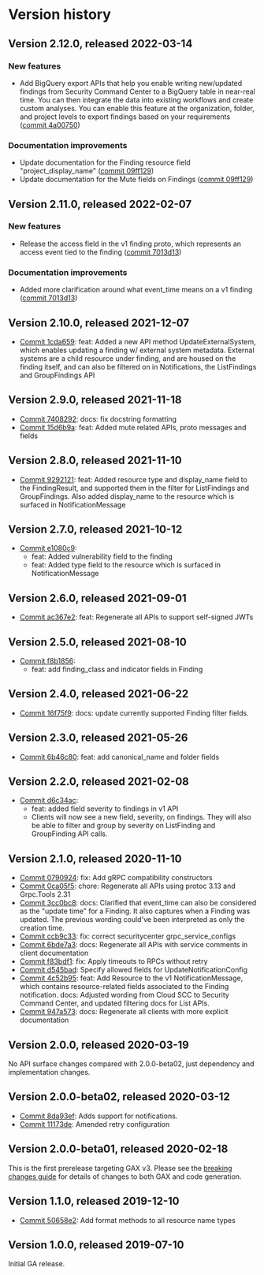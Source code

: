 # Version history

## Version 2.12.0, released 2022-03-14

### New features

- Add BigQuery export APIs that help you enable writing new/updated findings from  Security Command Center to a BigQuery table in near-real time. You can then integrate the data into existing workflows and create custom analyses. You can enable this feature at the organization, folder, and project levels to export findings based on your requirements ([commit 4a00750](https://github.com/googleapis/google-cloud-dotnet/commit/4a0075066682f949bf00a3f72a299cbe8a6f8cce))

### Documentation improvements

- Update documentation for the Finding resource field "project_display_name" ([commit 09ff129](https://github.com/googleapis/google-cloud-dotnet/commit/09ff12926fd330d48048fbdaa58a08a3099f8da3))
- Update documentation for the Mute fields on Findings ([commit 09ff129](https://github.com/googleapis/google-cloud-dotnet/commit/09ff12926fd330d48048fbdaa58a08a3099f8da3))

## Version 2.11.0, released 2022-02-07

### New features

- Release the access field in the v1 finding proto, which represents an access event tied to the finding ([commit 7013d13](https://github.com/googleapis/google-cloud-dotnet/commit/7013d136ade920bdd69f1ad05213441ca2bc3810))

### Documentation improvements

- Added more clarification around what event_time means on a v1 finding ([commit 7013d13](https://github.com/googleapis/google-cloud-dotnet/commit/7013d136ade920bdd69f1ad05213441ca2bc3810))

## Version 2.10.0, released 2021-12-07

- [Commit 1cda659](https://github.com/googleapis/google-cloud-dotnet/commit/1cda659): feat: Added a new API method UpdateExternalSystem, which enables updating a finding w/ external system metadata. External systems are a child resource under finding, and are housed on the finding itself, and can also be filtered on in Notifications, the ListFindings and GroupFindings API

## Version 2.9.0, released 2021-11-18

- [Commit 7408292](https://github.com/googleapis/google-cloud-dotnet/commit/7408292): docs: fix docstring formatting
- [Commit 15d6b9a](https://github.com/googleapis/google-cloud-dotnet/commit/15d6b9a): feat: Added mute related APIs, proto messages and fields

## Version 2.8.0, released 2021-11-10

- [Commit 9292121](https://github.com/googleapis/google-cloud-dotnet/commit/9292121): feat: Added resource type and display_name field to the FindingResult, and supported them in the filter for ListFindings and GroupFindings. Also added display_name to the resource which is surfaced in NotificationMessage

## Version 2.7.0, released 2021-10-12

- [Commit e1080c9](https://github.com/googleapis/google-cloud-dotnet/commit/e1080c9):
  - feat: Added vulnerability field to the finding
  - feat: Added type field to the resource which is surfaced in NotificationMessage

## Version 2.6.0, released 2021-09-01

- [Commit ac367e2](https://github.com/googleapis/google-cloud-dotnet/commit/ac367e2): feat: Regenerate all APIs to support self-signed JWTs

## Version 2.5.0, released 2021-08-10

- [Commit f8b1856](https://github.com/googleapis/google-cloud-dotnet/commit/f8b1856):
  - feat: add finding_class and indicator fields in Finding

## Version 2.4.0, released 2021-06-22

- [Commit 16f75f9](https://github.com/googleapis/google-cloud-dotnet/commit/16f75f9): docs: update currently supported Finding filter fields.

## Version 2.3.0, released 2021-05-26

- [Commit 6b46c80](https://github.com/googleapis/google-cloud-dotnet/commit/6b46c80): feat: add canonical_name and folder fields

## Version 2.2.0, released 2021-02-08

- [Commit d6c34ac](https://github.com/googleapis/google-cloud-dotnet/commit/d6c34ac):
  - feat: added field severity to findings in v1 API
  - Clients will now see a new field, severity, on findings. They will also be able to filter and group by severity on ListFinding and GroupFinding API calls.

## Version 2.1.0, released 2020-11-10

- [Commit 0790924](https://github.com/googleapis/google-cloud-dotnet/commit/0790924): fix: Add gRPC compatibility constructors
- [Commit 0ca05f5](https://github.com/googleapis/google-cloud-dotnet/commit/0ca05f5): chore: Regenerate all APIs using protoc 3.13 and Grpc.Tools 2.31
- [Commit 3cc0bc8](https://github.com/googleapis/google-cloud-dotnet/commit/3cc0bc8): docs: Clarified that event_time can also be considered as the "update time" for a Finding. It also captures when a Finding was updated. The previous wording could've been interpreted as only the creation time.
- [Commit ccb9c33](https://github.com/googleapis/google-cloud-dotnet/commit/ccb9c33): fix: correct securitycenter grpc_service_configs
- [Commit 6bde7a3](https://github.com/googleapis/google-cloud-dotnet/commit/6bde7a3): docs: Regenerate all APIs with service comments in client documentation
- [Commit f83bdf1](https://github.com/googleapis/google-cloud-dotnet/commit/f83bdf1): fix: Apply timeouts to RPCs without retry
- [Commit d545bad](https://github.com/googleapis/google-cloud-dotnet/commit/d545bad): Specify allowed fields for UpdateNotificationConfig
- [Commit 4c52b95](https://github.com/googleapis/google-cloud-dotnet/commit/4c52b95): feat: Add Resource to the v1 NotificationMessage, which contains resource-related fields associated to the Finding notification. docs: Adjusted wording from Cloud SCC to Security Command Center, and updated filtering docs for List APIs.
- [Commit 947a573](https://github.com/googleapis/google-cloud-dotnet/commit/947a573): docs: Regenerate all clients with more explicit documentation

## Version 2.0.0, released 2020-03-19

No API surface changes compared with 2.0.0-beta02, just dependency
and implementation changes.

## Version 2.0.0-beta02, released 2020-03-12

- [Commit 8da93ef](https://github.com/googleapis/google-cloud-dotnet/commit/8da93ef): Adds support for notifications.
- [Commit 11173de](https://github.com/googleapis/google-cloud-dotnet/commit/11173de): Amended retry configuration

## Version 2.0.0-beta01, released 2020-02-18

This is the first prerelease targeting GAX v3. Please see the [breaking changes
guide](https://cloud.google.com/dotnet/docs/reference/help/breaking-gax2)
for details of changes to both GAX and code generation.

## Version 1.1.0, released 2019-12-10

- [Commit 50658e2](https://github.com/googleapis/google-cloud-dotnet/commit/50658e2): Add format methods to all resource name types

## Version 1.0.0, released 2019-07-10

Initial GA release.
